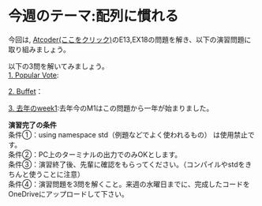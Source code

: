 # 今週のテーマ:配列に慣れる
今回は, [Atcoder(ここをクリック)](https://atcoder.jp/contests/APG4b/tasks/APG4b_cj)のE13,EX18の問題を解き、以下の演習問題に取り組みましょう。

以下の3問を解いてみましょう。<br>
[1. Popular Vote](https://atcoder.jp/contests/abc161/tasks/abc161_b):

[2. Buffet](https://atcoder.jp/contests/abc140/tasks/abc140_b)：

[3. 去年のweek1](https://github.com/ERiC-Labo/2022_C_recture/tree/main/week1):去年今のM1はこの問題から一年が始まりました。

**演習完了の条件**
<br>条件①：using namespace std（例題などでよく使われるもの） は使用禁止です。
<br>条件②：PC上のターミナルの出力でのみOKとします。
<br>条件③：演習終了後、先輩に確認をもらってください。（コンパイルやstdをきちんと使うことに注意）
<br>条件④：演習問題を3問を解くこと。来週の水曜日までに、完成したコードをOneDriveにアップロードして下さい。
